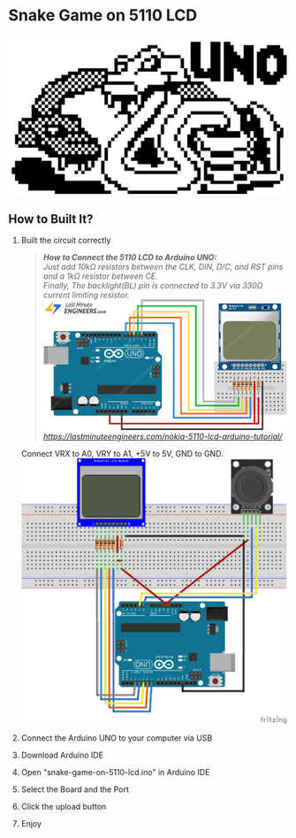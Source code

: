 # Snake Game on 5110 LCD

![](/snake_game.png)

## How to Built It?

1. Built the circuit correctly

    > *<b>How to Connect the 5110 LCD to Arduino UNO:</b><br>Just add 10kΩ resistors between the CLK, DIN, D/C, and RST pins and a 1kΩ resistor between CE.<br>Finally, The backlight(BL) pin is connected to 3.3V via 330Ω current limiting resistor.![](/uno_to_5110.png)<br>https://lastminuteengineers.com/nokia-5110-lcd-arduino-tutorial/*

    Connect VRX to A0, VRY to A1, +5V to 5V, GND to GND.
    ![](/diagram.png "Diagram")

1. Connect the Arduino UNO to your computer via USB

1. Download Arduino IDE

1. Open "snake-game-on-5110-lcd.ino" in Arduino IDE

1. Select the Board and the Port

1. Click the upload button

1. Enjoy